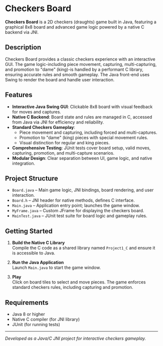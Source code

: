 # Checkers Board

**Checkers Board** is a 2D checkers (draughts) game built in Java, featuring a graphical 8x8 board and advanced game logic powered by a native C backend via JNI.

## Description

Checkers Board provides a classic checkers experience with an interactive GUI. The game logic-including piece movement, capturing, multi-capturing, and promotion to "dame" (king)-is handled by a performant C library, ensuring accurate rules and smooth gameplay. The Java front-end uses Swing to render the board and handle user interaction.

## Features

- **Interactive Java Swing GUI**: Clickable 8x8 board with visual feedback for moves and captures.
- **Native C Backend**: Board state and rules are managed in C, accessed from Java via JNI for efficiency and reliability.
- **Standard Checkers Gameplay**:
  - Piece movement and capturing, including forced and multi-captures.
  - Promotion to "dame" (king) pieces with special movement rules.
  - Visual distinction for regular and king pieces.
- **Comprehensive Testing**: JUnit tests cover board setup, valid moves, capturing, promotion, and multi-capture scenarios.
- **Modular Design**: Clear separation between UI, game logic, and native integration.

## Project Structure

- `Board.java` – Main game logic, JNI bindings, board rendering, and user interaction.
- `Board.h` – JNI header for native methods, defines C interface.
- `Main.java` – Application entry point; launches the game window.
- `MyFrame.java` – Custom JFrame for displaying the checkers board.
- `MainTest.java` – JUnit test suite for board logic and gameplay rules.

## Getting Started

1. **Build the Native C Library**  
   Compile the C code as a shared library named `Project1_C` and ensure it is accessible to Java.

2. **Run the Java Application**  
   Launch `Main.java` to start the game window.

3. **Play**  
   Click on board tiles to select and move pieces. The game enforces standard checkers rules, including capturing and promotion.

## Requirements

- Java 8 or higher
- Native C compiler (for JNI library)
- JUnit (for running tests)

---

*Developed as a Java/C JNI project for interactive checkers gameplay.*
